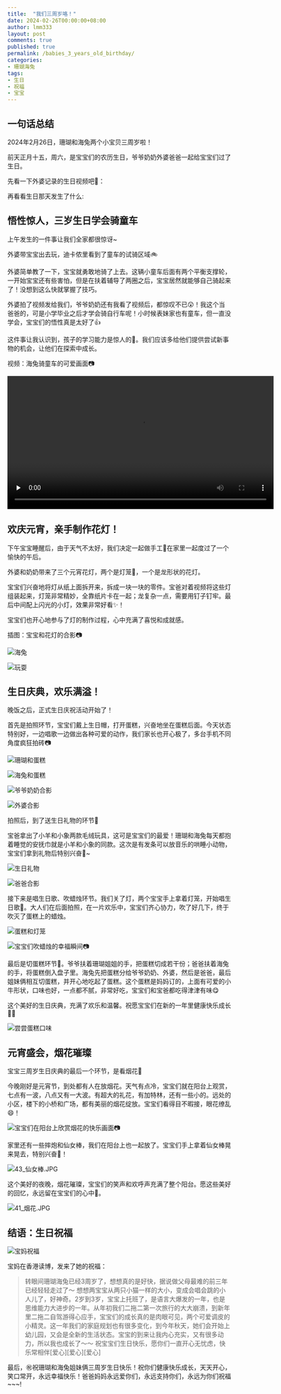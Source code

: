 ```yaml
---
title:  "我们三周岁咯！"
date: 2024-02-26T00:00:00+08:00
author: lmm333
layout: post
comments: true
published: true
permalink: /babies_3_years_old_birthday/
categories:
- 珊瑚海兔
tags:
- 生日
- 祝福
- 宝宝
---
```


## 一句话总结
2024年2月26日，珊瑚和海兔两个小宝贝三周岁啦！

前天正月十五，周六，是宝宝们的农历生日，爷爷奶奶外婆爸爸一起给宝宝们过了生日。

先看一下外婆记录的生日视频吧👶：
<!--more-->
再看看生日那天发生了什么:

## 悟性惊人，三岁生日学会骑童车

上午发生的一件事让我们全家都很惊讶~

外婆带宝宝出去玩，迪卡侬里看到了童车的试骑区域🚲

外婆简单教了一下，宝宝就勇敢地骑了上去。这辆小童车后面有两个平衡支撑轮，一开始宝宝还有些害怕，但是在扶着辅导了两圈之后，宝宝居然就能够自己骑起来了！没想到这么快就掌握了技巧。

外婆拍了视频发给我们，爷爷奶奶还有我看了视频后，都惊叹不已😲！我这个当爸爸的，可是小学毕业之后才学会骑自行车呢！小时候表妹家也有童车，但一直没学会，宝宝们的悟性真是太好了👍

这件事让我认识到，孩子的学习能力是惊人的👏。我们应该多给他们提供尝试新事物的机会，让他们在探索中成长。

视频：海兔骑童车的可爱画面📷 

<video id="video" controls="" preload="none" width="600">
      <source id="mp4" src="../images/2024-02-24-babies_3_years_old_birthday/11_bike.MP4" type="video/mp4">
</video>

## 欢庆元宵，亲手制作花灯！

下午宝宝睡醒后，由于天气不太好，我们决定一起做手工👐在家里一起度过了一个愉快的午后。

外婆和奶奶带来了三个元宵花灯，两个是灯笼🏮，一个是龙形状的花灯。

宝宝们兴奋地将灯从纸上面拆开来，拆成一块一块的零件。宝爸对着视频将这些灯组装起来，灯笼非常精妙，全靠纸片卡在一起；龙复杂一点，需要用钉子钉牢。最后中间配上闪光的小灯，效果非常好看✨！

宝宝们也开心地参与了灯的制作过程，心中充满了喜悦和成就感。

插图：宝宝和花灯的合影📷

![海兔](../images/2024-02-24-babies_3_years_old_birthday/22_灯_海兔.JPG)

![玩耍](../images/2024-02-24-babies_3_years_old_birthday/23_灯.jpg)

##  生日庆典，欢乐满溢！

晚饭之后，正式生日庆祝活动开始了！

首先是拍照环节，宝宝们戴上生日帽，打开蛋糕，兴奋地坐在蛋糕后面。今天状态特别好，一边唱歌一边做出各种可爱的动作，我们家长也开心极了，多台手机不同角度疯狂拍砖📷

![珊瑚和蛋糕](../images/2024-02-24-babies_3_years_old_birthday/35_cake_hailey.JPG)

![海兔和蛋糕](../images/2024-02-24-babies_3_years_old_birthday/36_cake_molly.JPG)

![爷爷奶奶合影](../images/2024-02-24-babies_3_years_old_birthday/30_grandpa_hug.JPG)

![外婆合影](../images/2024-02-24-babies_3_years_old_birthday/32_grandma.JPG)

拍照后，到了送生日礼物的环节🎁

宝爸拿出了小羊和小象两款毛绒玩具，这可是宝宝们的最爱！珊瑚和海兔每天都抱着睡觉的安抚巾就是小羊和小象的同款。这次是有发条可以放音乐的哄睡小动物，宝宝们拿到礼物后特别兴奋🥰~

![生日礼物](../images/2024-02-24-babies_3_years_old_birthday/34_gift.JPG)

![爸爸合影](../images/2024-02-24-babies_3_years_old_birthday/33_daddy.JPG)

接下来是唱生日歌、吹蜡烛环节。我们关了灯，两个宝宝手上拿着灯笼，开始唱生日歌🎵。大人们在后面拍照，在一片欢乐中，宝宝们齐心协力，吹了好几下，终于吹灭了蛋糕上的蜡烛。

![蛋糕和灯笼](../images/2024-02-24-babies_3_years_old_birthday/39_baby_with_lantern_and_cake.JPG)

![宝宝们吹蜡烛的幸福瞬间📷](../images/2024-02-24-babies_3_years_old_birthday/38_吹蜡烛.JPG)

最后是切蛋糕环节🎂。爷爷扶着珊瑚姐姐的手，把蛋糕切成若干份；爸爸扶着海兔的手，将蛋糕倒入盘子里。海兔先把蛋糕分给爷爷奶奶、外婆，然后是爸爸，最后姐妹俩相互切蛋糕，并开心地吃起了蛋糕。这个蛋糕是妈妈订的，上面有可爱的小牛形状，口味也好，一点都不腻，非常好吃，宝宝们和宝爸都吃得津津有味😋

这个美好的生日庆典，充满了欢乐和温馨。祝愿宝宝们在新的一年里健康快乐成长💪💪

![尝尝蛋糕口味](../images/2024-02-24-babies_3_years_old_birthday/37_cake_taste.JPG)

## 元宵盛会，烟花璀璨

宝宝三周岁生日庆典的最后一个环节，是看烟花🎇

今晚刚好是元宵节，到处都有人在放烟花。天气有点冷，宝宝们就在阳台上观赏，七点有一波，八点又有一大波。有超大的礼花，有加特林，还有一些小的。远处的小区，楼下的小桥和广场，都有美丽的烟花绽放。宝宝们看得目不暇接，眼花缭乱😄！

![宝宝们在阳台上欣赏烟花的快乐画面📷](../images/2024-02-24-babies_3_years_old_birthday/42_烟花.JPG)

家里还有一些摔炮和仙女棒，我们在阳台上也一起放了。宝宝们手上拿着仙女棒晃来晃去，特别兴奋🎉！

![43_仙女棒.JPG](../images/2024-02-24-babies_3_years_old_birthday/43_仙女棒.JPG)

这个美好的夜晚，烟花璀璨，宝宝们的笑声和欢呼声充满了整个阳台。愿这些美好的回忆，永远留在宝宝们的心中💖。

![41_烟花.JPG](../images/2024-02-24-babies_3_years_old_birthday/41_烟花.JPG)

## 结语：生日祝福

![宝妈祝福](../images/2024-02-24-babies_3_years_old_birthday/51_mommy.JPG)

宝妈在香港读博，发来了她的祝福：

> 转眼间珊瑚海兔已经3周岁了，想想真的是好快，据说做父母最难的前三年已经轻轻走过了～ 想想两宝宝从两只小猫一样的大小，变成会唱会跳的小人儿了，好神奇。2岁到3岁，宝宝上托班了，是语言大爆发的一年，也是思维能力大进步的一年。从年初我们二拖二第一次旅行的大大崩溃，到新年里二拖二自驾游得心应手，宝宝们的成长真的是肉眼可见，两个可爱调皮的小精灵。这一年我们的家庭规划也有很多变化，到今年秋天，她们会开始上幼儿园，又会是全新的生活状态。宝宝的到来让我内心充实，又有很多动力，所以我也成长了～～ 祝宝宝们生日快乐，愿你们一直开心无忧虑，快乐常相伴[爱心][爱心][爱心]

最后，㊗️祝珊瑚和海兔姐妹俩三周岁生日快乐！祝你们健康快乐成长，天天开心，笑口常开，永远幸福快乐！爸爸妈妈永远爱你们，永远支持你们，永远为你们祝福~~~!
